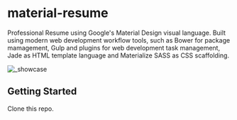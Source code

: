 # material-resume
Professional Resume using Google's Material Design visual language. Built using modern web development workflow tools, such as Bower for package mamagement, Gulp and plugins for web development task management, Jade as HTML template language and Materialize SASS as CSS scaffolding.

![_showcase](https://cloud.githubusercontent.com/assets/781670/6544935/fdec0634-c534-11e4-9aef-a0a1e298038f.png)

## Getting Started

Clone this repo.
